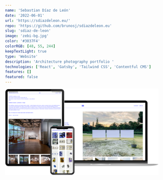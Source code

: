 ```yaml
---
name: 'Sebastian Díaz de León'
date: '2022-06-01'
url: 'https://sdiazdeleon.eu/'
repo: 'https://github.com/brunosj/sdiazdeleon.eu'
slug: 'sdiaz-de-leon'
image: 'zebi-bg.jpg'
color: '#3037F4'
colorRGB: [48, 55, 244]
keepTextLight: true
type: 'Website'
description: 'Architecture photography portfolio '
technologies: ['React', 'Gatsby', 'Tailwind CSS', 'Contentful CMS']
features: []
featured: false
---
```


![Sebastian Díaz de León Devices](../../assets/images/sdiaz-devices.png)

